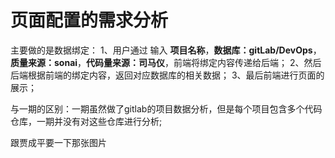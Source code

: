 # 页面配置的需求分析
主要做的是数据绑定：
1、用户通过 输入 **项目名称**，**数据库：gitLab/DevOps**，**质量来源：sonai**，**代码量来源：司马仪**，前端将绑定内容传递给后端；
2、然后后端根据前端的绑定内容，返回对应数据库的相关数据；
3、最后前端进行页面的展示；

与一期的区别：一期虽然做了gitlab的项目数据分析，但是每个项目包含多个代码仓库，一期并没有对这些仓库进行分析;

跟贾成平要一下那张图片




